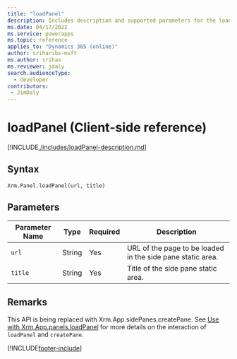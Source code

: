 ```yaml
---
title: "loadPanel"
description: Includes description and supported parameters for the loadPanel method.
ms.date: 04/17/2022
ms.service: powerapps
ms.topic: reference
applies_to: "Dynamics 365 (online)"
author: sriharibs-msft
ms.author: srihas
ms.reviewer: jdaly
search.audienceType: 
  - developer
contributors:
 - JimDaly
---
```

# loadPanel (Client-side reference)

[!INCLUDE[./includes/loadPanel-description.md](./includes/loadPanel-description.md)]


## Syntax

`Xrm.Panel.loadPanel(url, title)`

## Parameters

| Parameter Name        | Type           | Required  |Description  |
| ------------- |-------------| -----|-----|
|`url` |String | Yes|URL of the page to be loaded in the side pane static area.|
|`title` |String | Yes|Title of the side pane static area. |


## Remarks

This API is being replaced with Xrm.App.sidePanes.createPane.  See [Use with Xrm.App.panels.loadPanel](../../create-app-side-panes.md#use-with-xrmapppanelsloadpanel) for more details on the interaction of `loadPanel` and `createPane`.

[!INCLUDE[footer-include](../../../../../includes/footer-banner.md)]
